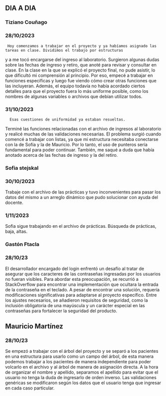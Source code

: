 
 ## DIA A DIA

### Tiziano Couñago

### 28/10/2023 
     Hoy comenzamos a trabajar en el proyecto y ya habíamos asignado las tareas en clase. Dividimos el trabajo por estructuras 
y a me tocó encargarse del ingreso al laboratorio.
Surgieron algunas dudas sobre las fechas de ingreso y retiro, que anoté para revisar y consultar en clase. 
     En la clase en la que se explicó el proyecto final, no pude asistir, lo que dificultó mi comprensión al principio. 
Por eso, empecé a trabajar en funciones específicas y luego fue viendo cómo crear otras funciones que las incluyeran. 
Además, el equipo todavía no había acordado ciertos detalles para que el proyecto fuera lo más uniforme posible,
como los nombres de algunas variables o archivos que debían utilizar todos.

### 31/10/2023
      Esas cuestiones de uniformidad ya estaban resueltas. 
Terminé las funciones relacionadas con el archivo de ingresos al laboratorio y realicé muchas de las validaciones necesarias. 
El problema surgió cuando comencé a trabajar con listas, ya que mi estructura necesitaba conectarse con la de Sofía y la de Mauricio.
Por lo tanto, el uso de punteros sería fundamental para poder continuar. 
También, me saqué a duda que había anotado acerca de las fechas de ingreso y la del retiro.

### Sofia stejskal

### 30/10/2023

Trabaje con el archivo de las prácticas y tuvo inconvenientes para pasar los datos del mismo a un arreglo dinámico que pudo solucionar con ayuda del docente. 

### 1/11/2023

Sofia sigue trabajando en el archivo de prácticas. Búsqueda de prácticas, baja, altas. 



### Gastón Ftacla

### 28/10/23
El desarrollador encargado del login enfrentó un desafío al tratar de asegurar que los caracteres de las contraseñas ingresadas por los usuarios no fueran visibles. 
Para abordar esta preocupación, se recurrió a StackOverflow para encontrar una implementación que ocultara la entrada de la contraseña en el teclado. A pesar de encontrar una solución, 
requería modificaciones significativas para adaptarse al proyecto específico. Entre los ajustes necesarios, se añadieron requisitos de seguridad, 
como la inclusión obligatoria de una mayúscula y un carácter especial en las contraseñas para fortalecer la seguridad del producto.


## Mauricio Martínez
### 28/10/23
Se empezó a trabajar con el árbol del proyecto y se separó a los pacientes en una estructura para usarlo como un campo del árbol, 
de esta manera podemos trabajar a los pacientes de manera independiente para poder volcarlo en el archivo y al árbol de manera de asignación directa.
A la hora de organizar el nombre y apellido, separamos el apellido para evitar que el usuario no tenga la duda de ingresarlo de orden inverso. 
Las validaciones genéricas se modificaron según los datos que el usuario tenga que ingresar en cada caso particular.








